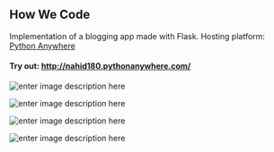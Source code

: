 ﻿## How We Code
Implementation of a blogging app made with Flask.
Hosting platform: [Python Anywhere](https://www.pythonanywhere.com/)
#### Try out: http://nahid180.pythonanywhere.com/

![enter image description here](https://lh3.googleusercontent.com/pw/ADCreHeUZClUPSJbg-PNN7VoJmL32u38AVZ1EoeS1Uatcjzy3axCXh9dtOTB09CSSIFxTluZYHGlbyfSyuYbYPINy4PQoa2XXADFumPrQnSZaD0kpC_S6iLJBSAnVUTzBM71nEkfqVQzfeWqHQaTmPY1cE2YpTRgioutiClKKNNHG31h9vDDuu9al2-wiHLZH3hlHZV-W2GAKAxHxRE3n9_DJ6RATVB4k794Pmavxpu5U5JxYNJ3Br-0PDpj4hd-TWoVtMGlrt9Lab_TIEZBdywShNIVW2kAh7fTJocklmn0GtQ627hZ6b8A7DzHvhBjSVAIPlsNoZDW1V4aJCdyli5bWH7VVKfGyhn8RgUnJm0PoCx99K-opn_Z4vvCghIJc9Xsp60nULA1BCTitxOodlRSjmHHbwNrJ_YwEt5F49tbYFq_Y3VwrJGHJeXgZSLCPol5SovO_toy3zyXgqCpulGAxa4P1i0g5xi3ClXCDv_iwXEnXEHWcwXIMyTWXeLEZ73uHy-vKR_2KBcLtmTeP-k147SzyFzl8Ku7qpBNUT8yhS3H7x9zA6SxTPwHUhpZsbNwaJqvLY3K4_vX-neaSh-4jhkHRUpu5FTc_HOZTb86cfpymOSubdV6se2VVzuVboGRz8l7bq4rlebTNAEpenoGvykqDZvsePhOzmV1zAELYQjU3mPjNx2SN2LFFP6Gx9YZ9xMZLlweHkm0Mik7ayTqASwouaifGXQDq5SS9NLtkzYP9XvTkSlYrFLmgybIF6dhPgffQIJaSj4Yvf_H-DPIuZ_OJhclx9wotk56qhnJW3f8bQ_rXI3UzYFSVvuBNT9-xORQ3IuG7TBorUUVnQVXZ0PO20BUwbMe2knzR1bvmBqxZxTjDlizfDLB1-9fNEbUYCjbupfabai0_jov7OvEzA=w1354-h669-s-no)



![enter image description here](https://lh3.googleusercontent.com/pw/ADCreHcLs-fGkEEWme4dH1qvwX79J8ObICibSFXRRZiqco3bwriqo2Mvb8ZzM0TJ6wEvm5xpjWDuK3mxD_wRgLXd4bWUl3Pq1nXAL3lTNdS488h22IjsxoZiNdSNRQ2imF2rfbANdEybd_GOpjEKJRiWL332f5CxTZudKQjIZCkAd1NVAO5yoZ6rNwIzNPL8-FolJ7YvcBAdJzECrZeEaMYw6y3j3oHERhqppmAwPvoUTtp9iDTMESBAWUn-WVc_0Hl6dASdJLAez11JK-uSuudABp6T4g7OHFxKW9vcukmxOLu3x7HeJVeghW_g0UN9WNXKupLJVBPq9rsyQ0CV7xZ7yJzJEXt-wGK8Xxa4UfA-kP0bWjB7FvNfUGTwLblRFlnXUOPunHjJFlrixqjjzTTaMVw97MYUCWeJ8wjEuCKAW7DpLo6sDi9th5Py8m3lcr1M86puvk4vX1fTtvwCFvrg9burQNTnJELhTb-r62HhSGbYk_0vSkHqoMEUgSy7gBNchkb_SZyQQNo3Q0mU7Fr7KGnPVs4yZEcoV5dIQwgWsXO3BlXje8d3jQbfQ90katTbPIUFaQHcOPbKo8D4UzSj6T4Vw_Yopdp1bRZLZ5Jh9GpbraNobL_4sYTIGxQqBYh4NIsqYEFI9HT_QhEQaKd3-CoMRCYNC8gZ3lRWhGSbPS3I8wYKWcdBnVhuaDtd8W6jqdRxcOgjm01EUkLroAj4BROT6RHMKQx1XIo_6bPOJ4mw-34t0TTX1jkIFFuz5pKXQk_2TeZbHgr5w-3RPt2w275bDP4A4YevwQ4FtMtAolFomWNT2UNRRcN2glSC_6UA8tJEpuC8HKwHPFN-NCrU5q35fOU1jHdoP6UB8DEcspMVrV7sC5Twcc-vWuRtiBmXjhmEtK8vdIdNCLMfgSU-IA=w1168-h591-s-no)



![enter image description here](https://lh3.googleusercontent.com/pw/ADCreHcf2IH8h1rryc3q85VfwZbU7gSwYzX51cKABQxI4JoUEMPruuZPQ_obsHl8U84wKY-NvqciLITfN515kloJSeaeZ9BHFAVVUaO5E-uWiZd5jAvvmKr8qvkl9qUVkJP1CJvONZc3NQbaeTkb1r719hHUI6Df0TpdtDt_VFw18yIDvAeMkMu95u6k904ox7ffS5P3xsuSW4TQ8e-6B3OcXTCBI9dq9n19NVVQeYIsMWJoK25TN2vYVqB6aQcjEybC2R3kC8i6-gGL-et52xJrSmOWypVcet0BKz1o997Fs6DBz3snkzul4i4FVBxlul-CIpTWzowPl2rLGx9-7epKIBLxNY5ORqSPIAsTjfkYb01LG684yei0fOoVM3GK82T3nJYsppWIkT_k-CO4HlwI7ljD6rH1IBuqePaKkQ4F2CyvHRBnQde6uypCq0d2FNnjU4HdOBbpUJEXSVwk49M3SWe9Be_k64YYNpf3Ifcm5lPIOjop3HjTf2S2Nd49loj_qFxZso0Z4CM4zV0zQVm14C9jbeY7z-w_stZTQZIPComUc4Dk1vxFXmjC4R8cTuWx0aIxxaFRUW-64HQNr0GHNpigbSqO_2nbdrs_AatgmTU1yiBzq4iQQ51fsq8TWAw4mr2s-OMS9og2_tvZ8lxTWbgltpKTUhUqSua8ZC3j0XCzfX9RuJKfdd99pEnKkesW_s0qCMfNlpZ4gkTROSgHtvpz1qVXs6B-6gMJ0Y9EgQ_6ltoxQPEdBDmQpR29_wG1_LVg24KMuKBrDIBv_Zt2cejRpSC6R18eX0ktBOzoGy-ETwUVzVeUWiGHA9BNemctvOXfBGZbrZQ6LTziGumqSQATuFDCejwTgOcF8EzU4syBFSLgJ7Ljrc17xStPtRtWtp2rU0cr2cB4epVBm_lUWA=w1351-h670-s-no)


![enter image description here](https://lh3.googleusercontent.com/pw/ADCreHegF28fQ_fcs55ymZ4AohY1vMTMITCXbSUVZEYxRZr4kWeMvZ5r6oMkm3RsRCyUOBp-QbZVhXU04n6I2e7_mlSasaXlh3jlJLzGGX7_4dnTAKZBaUfSDnrZZexZJMQJAAxDbf5jdQH6IhVvBOsUc6roE2JycNkvCyHHA0Zlr056DjTgUemGK-9iNrhbhufU33-G_qkHfQo9_B2jGyxSDJdmztGUTZRmsrwvXxCI9dbWAc4L3OT_JWnF1cH3UUVng8aZMhQ_bW1n8AqqtaAni2G2CSkQGo4xdCLsd2blfJV5Z-rnYHt2maOLBnYoCKQIMPZqBezqpdZnnRlUOPCI4mwZrs0skQeoqs9pdRBMDGH3ZI1OS5LRq4WhwA1Sqscl3_xQjB9PKxfNGowjryQgDcgCBNunBFh9PgI6825EOuL0SDiFApDIGfvGFrEK5_80kS2rbf8Hr_kDuvR7Y3-mr81gdQNMJZWfG6eApr1CqgljvRP8vHd5FcWcGrm0nHCPGZ_YGghsGoM4cCjDguEI66J0SHdoiMmUeIDuEx9_CfNSAdIgZvci42h_6zzMOL5yocfOPb-sBEZGStlTe5TvF45NHkdniNXf__F6y47TXkfkGrFrIBMUTjyatQlV36rDfa-yAmfG0MsG65Jlidskuq4GNCTCtlmWNK8V5UPX01vLE5uHcr2LUC9ZEtTYPGv9VJj_U8kqjRImNYcvBvSOyHbtwT22wqlHVwhCUZYp-s89ZERwJrbqMaqftN0wBb61X6Npons-8XThxkkUG8po2sAnGoBp9IWOya_KbFC8HBgSttCFR5trg5mXzHPTlOP99mQCeeTbOiTAsw5tc0rpmmUWHR4iav9adXwHZpkx_Q6h45T48ol9d_odbGAhp5lRxKCRb6obnpqdCPNDHyhkeA=w1351-h670-s-no)
